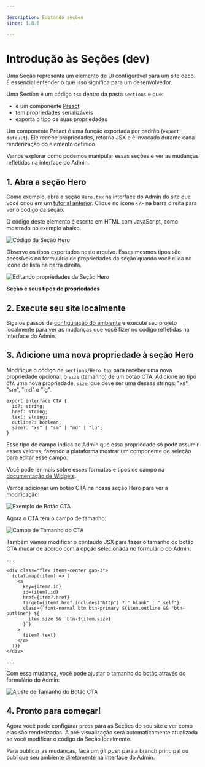 ```yaml
---

description: Editando seções  
since: 1.0.0  

---
```


# Introdução às Seções (dev)

Uma Seção representa um elemento de UI configurável para um site deco. 
É essencial entender o que isso significa para um desenvolvedor.

Uma Section é um código `tsx` dentro da pasta `sections` e que:

- é um componente [Preact](https://preactjs.com/)
- tem propriedades serializáveis
- exporta o tipo de suas propriedades

Um componente Preact é uma função exportada por padrão (`export default`). Ele recebe 
propriedades, retorna JSX e é invocado durante cada renderização do elemento definido.

Vamos explorar como podemos manipular essas seções e ver as mudanças refletidas na
interface do Admin.

## 1. Abra a seção Hero

Como exemplo, abra a seção `Hero.tsx` na interface do Admin do site que você criou em 
um [tutorial anterior](/docs/pt/getting-started/creating-a-site). Clique no ícone 
`</>` na barra direita para ver o código da seção.

O código deste elemento é escrito em HTML com JavaScript, como mostrado no exemplo 
abaixo.

![Código da Seção Hero](/docs/editable-section/hero-section-code.png)

Observe os tipos exportados neste arquivo. Esses mesmos tipos são acessíveis no 
formulário de propriedades da seção quando você clica no ícone de lista na barra 
direita.

![Editando propriedades da Seção Hero](/docs/editable-section/section-props.png)

**Seção e seus tipos de propriedades**

## 2. Execute seu site localmente

Siga os passos de [configuração do ambiente](/docs/pt/developing-guide/setup) e 
execute seu projeto localmente para ver as mudanças que você fizer no código refletidas 
na interface do Admin.

## 3. Adicione uma nova propriedade à seção Hero

Modifique o código de `sections/Hero.tsx` para receber uma nova propriedade opcional, o 
`size` (tamanho) de um botão CTA. Adicione ao tipo `CTA` uma nova propriedade, `size`, 
que deve ser uma dessas strings: "xs", "sm", "md" e "lg".

```tsx
export interface CTA {
  id?: string;
  href: string;
  text: string;
  outline?: boolean;
  size?: "xs" | "sm" | "md" | "lg";
}
```

Esse tipo de campo indica ao Admin que essa propriedade só pode assumir esses valores, 
fazendo a plataforma mostrar um componente de seleção para editar esse campo.

Você pode ler mais sobre esses formatos e tipos de campo na 
[documentação de Widgets](/docs/pt/developing-capabilities/section-properties/widgets).

Vamos adicionar um botão CTA na nossa seção Hero para ver a modificação:

![Exemplo de Botão CTA](/docs/editable-section/cta-button-example.png)

Agora o CTA tem o campo de tamanho:

![Campo de Tamanho do CTA](/docs/editable-section/cta-size-field.png)

Também vamos modificar o conteúdo JSX para fazer o tamanho do botão CTA mudar de acordo 
com a opção selecionada no formulário do Admin:

```tsx
...

<div class="flex items-center gap-3">
  {cta?.map((item) => (
    <a
      key={item?.id}
      id={item?.id}
      href={item?.href}
      target={item?.href.includes("http") ? "_blank" : "_self"}
      class={`font-normal btn btn-primary ${item.outline && "btn-outline"} ${
        item.size && `btn-${item.size}`
      }`}
    >
      {item?.text}
    </a>
  ))}
</div>

...
```

Com essa mudança, você pode ajustar o tamanho do botão através do formulário do Admin:

![Ajuste de Tamanho do Botão CTA](/docs/editable-section/cta-button-size-adjustment.gif)

## 4. Pronto para começar!

Agora você pode configurar `props` para as Seções do seu site e ver como elas são 
renderizadas. A pré-visualização será automaticamente atualizada se você modificar o 
código da Seção localmente.

Para publicar as mudanças, faça um _git push_ para a branch principal ou publique seu 
ambiente diretamente na interface do Admin.